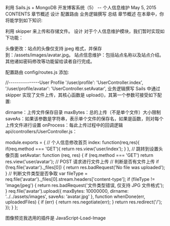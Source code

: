 利用 Sails.js + MongoDB 开发博客系统（5） -- 个人信息维护
May 5, 2015
CONTENTS
章节概述
设计
配置路由
业务逻辑撰写
总结
章节概述
在本章中，你将能学到如下知识:

利用 skipper 来上传和存储文件。
设计
对于个人信息维护模块，我们暂时实现如下功能：

头像更改：站点的头像仅支持 jpeg 格式，并保存到：/assets/images/avatar.jpg。
站点信息维护：包括站点名称以及站点介绍。
其他诸如密码修改等功能留给读者自行完成。

配置路由
config/routes.js 添加:

//---------------User Profile
    '/user/profile': 'UserController.index',
    '/user/profile/avatar': 'UserController.setAvatar',
业务逻辑撰写
Sails 中通过 skipper 实现了文件上传，其核心函数是 upload()，其第一个参数可接受如下配置:

dirname：上传文件保存目录
maxBytes：总的上传（不是单个文件）大小限制
saveAs：如果该参数是字符串，表示单个文件的保存名，如果是函数，则对每个上传文件进行设置
onProcess：每此上传过程中的回调逻辑
api/controllers/UserController.js：

module.exports = {
    // 个人信息修改首页
    index: function(req,res){
        if(req.method === 'GET'){
            return res.view('user/index');
        }
    },
    // 跳转到设置头像页面
    setAvatar: function (req, res) {
        if (req.method === 'GET')
            return res.view('user/avatar');
        // POST 请求进行文件上传
        // 判断是否有文件上传
        if (!req.file('avatar')._files[0]) {
            return res.badRequest('No file was uploaded');
        }
        // 判断文件类型是否争取
        var fileType = req.file('avatar')._files[0].stream.headers['content-type'];
        if (fileType != 'image/jpeg') {
            return res.badRequest('文件类型错误, 仅支持 JPG 文件格式');
        }
        req.file('avatar').upload({
            maxBytes: 10000000,
            dirname: '../../assets/images',
            saveAs: 'avatar.jpg'
        }, function whenDone(err, uploadedFiles) {
            if (err) {
                return res.negotiate(err);
            }
            return res.redirect('/');
        });
    }
};


图像预览我选用的插件是 JavaScript-Load-Image